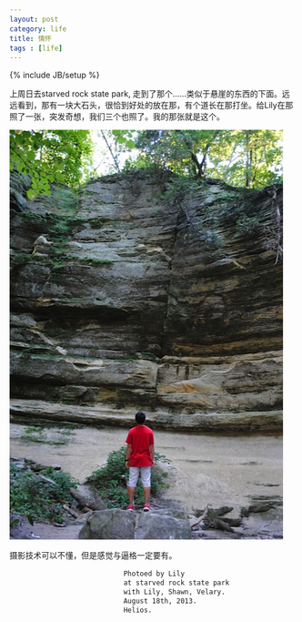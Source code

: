 ```yaml
---
layout: post
category: life
title: 情怀
tags : [life]
---
```

{% include JB/setup %}


上周日去starved rock state park, 走到了那个……类似于悬崖的东西的下面。远远看到，那有一块大石头，很恰到好处的放在那，有个道长在那打坐。给Lily在那照了一张，突发奇想，我们三个也照了。我的那张就是这个。




![image](/assets/files/pic/2013/20130823.jpeg)

摄影技术可以不懂，但是感觉与逼格一定要有。


								Photoed by Lily
								at starved rock state park
								with Lily, Shawn, Velary.
								August 18th, 2013.
								Helios.











